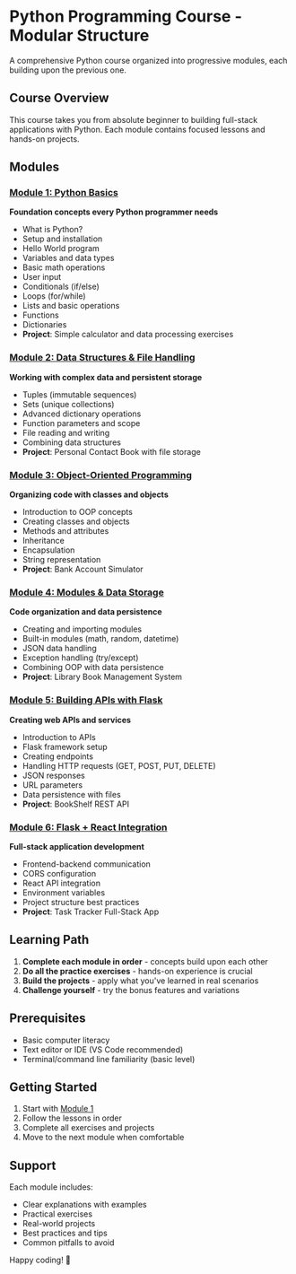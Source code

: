 # Python Programming Course - Modular Structure

A comprehensive Python course organized into progressive modules, each building upon the previous one.

## Course Overview

This course takes you from absolute beginner to building full-stack applications with Python. Each module contains focused lessons and hands-on projects.

## Modules

### [Module 1: Python Basics](./module-1-basics/)
**Foundation concepts every Python programmer needs**
- What is Python?
- Setup and installation
- Hello World program
- Variables and data types
- Basic math operations
- User input
- Conditionals (if/else)
- Loops (for/while)
- Lists and basic operations
- Functions
- Dictionaries
- **Project**: Simple calculator and data processing exercises

### [Module 2: Data Structures & File Handling](./module-2-data-structures/)
**Working with complex data and persistent storage**
- Tuples (immutable sequences)
- Sets (unique collections)
- Advanced dictionary operations
- Function parameters and scope
- File reading and writing
- Combining data structures
- **Project**: Personal Contact Book with file storage

### [Module 3: Object-Oriented Programming](./module-3-oop/)
**Organizing code with classes and objects**
- Introduction to OOP concepts
- Creating classes and objects
- Methods and attributes
- Inheritance
- Encapsulation
- String representation
- **Project**: Bank Account Simulator

### [Module 4: Modules & Data Storage](./module-4-modules-data/)
**Code organization and data persistence**
- Creating and importing modules
- Built-in modules (math, random, datetime)
- JSON data handling
- Exception handling (try/except)
- Combining OOP with data persistence
- **Project**: Library Book Management System

### [Module 5: Building APIs with Flask](./module-5-flask-api/)
**Creating web APIs and services**
- Introduction to APIs
- Flask framework setup
- Creating endpoints
- Handling HTTP requests (GET, POST, PUT, DELETE)
- JSON responses
- URL parameters
- Data persistence with files
- **Project**: BookShelf REST API

### [Module 6: Flask + React Integration](./module-6-flask-react/)
**Full-stack application development**
- Frontend-backend communication
- CORS configuration
- React API integration
- Environment variables
- Project structure best practices
- **Project**: Task Tracker Full-Stack App

## Learning Path

1. **Complete each module in order** - concepts build upon each other
2. **Do all the practice exercises** - hands-on experience is crucial
3. **Build the projects** - apply what you've learned in real scenarios
4. **Challenge yourself** - try the bonus features and variations

## Prerequisites

- Basic computer literacy
- Text editor or IDE (VS Code recommended)
- Terminal/command line familiarity (basic level)

## Getting Started

1. Start with [Module 1](./module-1-basics/)
2. Follow the lessons in order
3. Complete all exercises and projects
4. Move to the next module when comfortable

## Support

Each module includes:
- Clear explanations with examples
- Practical exercises
- Real-world projects
- Best practices and tips
- Common pitfalls to avoid

Happy coding! 🐍